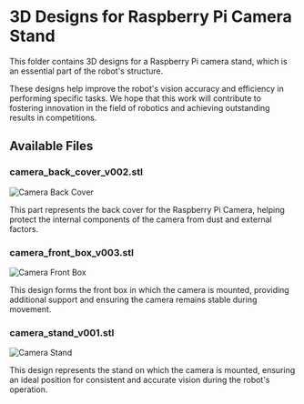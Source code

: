 # 3D Designs for Raspberry Pi Camera Stand

This folder contains 3D designs for a Raspberry Pi camera stand, which is an essential part of the robot's structure.

These designs help improve the robot's vision accuracy and efficiency in performing specific tasks. We hope that this work will contribute to fostering innovation in the field of robotics and achieving outstanding results in competitions.

## Available Files

### camera_back_cover_v002.stl
![Camera Back Cover](https://github.com/user-attachments/assets/d5992349-c0a5-4136-9369-fa798d4bccd5)

This part represents the back cover for the Raspberry Pi Camera, helping protect the internal components of the camera from dust and external factors.

### camera_front_box_v003.stl
![Camera Front Box](https://github.com/user-attachments/assets/b8fade12-8c83-4a0e-9a45-b375453564b0)

This design forms the front box in which the camera is mounted, providing additional support and ensuring the camera remains stable during movement.

### camera_stand_v001.stl
![Camera Stand](https://github.com/user-attachments/assets/1d9dbc33-77cf-4bb2-a0f5-0259dca6c122)

This design represents the stand on which the camera is mounted, ensuring an ideal position for consistent and accurate vision during the robot's operation.

